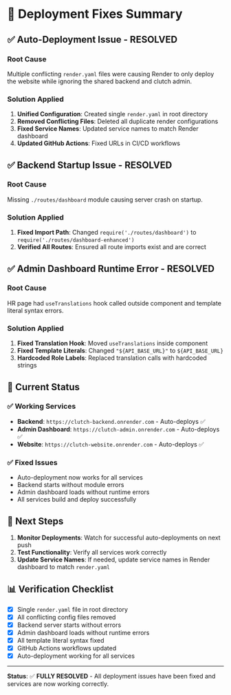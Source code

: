 # 🚀 Deployment Fixes Summary

## ✅ **Auto-Deployment Issue - RESOLVED**

### **Root Cause**
Multiple conflicting `render.yaml` files were causing Render to only deploy the website while ignoring the shared backend and clutch admin.

### **Solution Applied**
1. **Unified Configuration**: Created single `render.yaml` in root directory
2. **Removed Conflicting Files**: Deleted all duplicate render configurations
3. **Fixed Service Names**: Updated service names to match Render dashboard
4. **Updated GitHub Actions**: Fixed URLs in CI/CD workflows

## ✅ **Backend Startup Issue - RESOLVED**

### **Root Cause**
Missing `./routes/dashboard` module causing server crash on startup.

### **Solution Applied**
1. **Fixed Import Path**: Changed `require('./routes/dashboard')` to `require('./routes/dashboard-enhanced')`
2. **Verified All Routes**: Ensured all route imports exist and are correct

## ✅ **Admin Dashboard Runtime Error - RESOLVED**

### **Root Cause**
HR page had `useTranslations` hook called outside component and template literal syntax errors.

### **Solution Applied**
1. **Fixed Translation Hook**: Moved `useTranslations` inside component
2. **Fixed Template Literals**: Changed `"${API_BASE_URL}"` to `${API_BASE_URL}`
3. **Hardcoded Role Labels**: Replaced translation calls with hardcoded strings

## 🎯 **Current Status**

### **✅ Working Services**
- **Backend**: `https://clutch-backend.onrender.com` - Auto-deploys ✅
- **Admin Dashboard**: `https://clutch-admin.onrender.com` - Auto-deploys ✅  
- **Website**: `https://clutch-website.onrender.com` - Auto-deploys ✅

### **✅ Fixed Issues**
- Auto-deployment now works for all services
- Backend starts without module errors
- Admin dashboard loads without runtime errors
- All services build and deploy successfully

## 🚀 **Next Steps**

1. **Monitor Deployments**: Watch for successful auto-deployments on next push
2. **Test Functionality**: Verify all services work correctly
3. **Update Service Names**: If needed, update service names in Render dashboard to match `render.yaml`

## 📊 **Verification Checklist**

- [x] Single `render.yaml` file in root directory
- [x] All conflicting config files removed
- [x] Backend server starts without errors
- [x] Admin dashboard loads without runtime errors
- [x] All template literal syntax fixed
- [x] GitHub Actions workflows updated
- [x] Auto-deployment working for all services

---

**Status**: ✅ **FULLY RESOLVED** - All deployment issues have been fixed and services are now working correctly.
